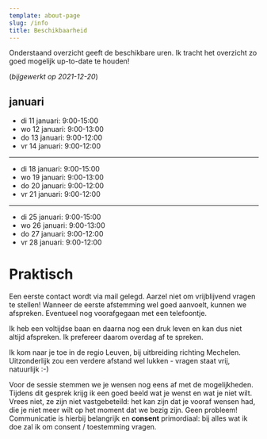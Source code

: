 ```yaml
---
template: about-page
slug: /info
title: Beschikbaarheid
---
```


Onderstaand overzicht geeft de beschikbare uren. Ik tracht het overzicht zo goed mogelijk up-to-date te houden!

(*bijgewerkt op 2021-12-20*)

## januari

- di 11 januari: 9:00-15:00
- wo 12 januari: 9:00-13:00
- do 13 januari: 9:00-12:00
- vr 14 januari: 9:00-12:00
- ---
- di 18 januari: 9:00-15:00
- wo 19 januari: 9:00-13:00
- do 20 januari: 9:00-12:00
- vr 21 januari: 9:00-12:00
- ---
- di 25 januari: 9:00-15:00
- wo 26 januari: 9:00-13:00
- do 27 januari: 9:00-12:00
- vr 28 januari: 9:00-12:00

# Praktisch

Een eerste contact wordt via mail gelegd. Aarzel niet om vrijblijvend vragen te stellen! Wanneer de eerste afstemming wel goed aanvoelt, kunnen we afspreken. Eventueel nog voorafgegaan met een telefoontje.

Ik heb een voltijdse baan en daarna nog een druk leven en kan dus niet altijd afspreken. Ik prefereer daarom overdag af te spreken.

Ik kom naar je toe in de regio Leuven, bij uitbreiding richting Mechelen. Uitzonderlijk zou een verdere afstand wel lukken - vragen staat vrij, natuurlijk :-)

Voor de sessie stemmen we je wensen nog eens af met de mogelijkheden. Tijdens dit gesprek krijg ik een goed beeld wat je wenst en wat je niet wilt. Vrees niet, ze zijn niet vastgebeteild: het kan zijn dat je vooraf wensen had, die je niet meer wilt op het moment dat we bezig zijn. Geen probleem! Communicatie is hierbij belangrijk en **consent** primordiaal: bij alles wat ik doe zal ik om consent / toestemming vragen.
